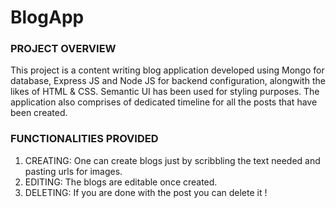 # BlogApp

### PROJECT OVERVIEW
This project is a content writing blog application  developed using Mongo for database, Express JS and Node JS for backend configuration, alongwith the likes of HTML & CSS.
Semantic UI has been used for styling purposes. The application also comprises of dedicated timeline for all the posts that have been created.

### FUNCTIONALITIES PROVIDED

1.  CREATING: One can create blogs just by scribbling the text needed and pasting urls for images.
2.  EDITING: The blogs are editable once created.
3.  DELETING: If you are done with the post you can delete it !
